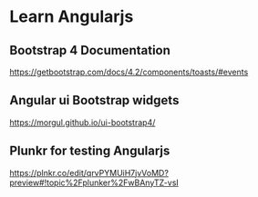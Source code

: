 # Learn Angularjs

## Bootstrap 4 Documentation
https://getbootstrap.com/docs/4.2/components/toasts/#events

## Angular ui Bootstrap widgets

https://morgul.github.io/ui-bootstrap4/


## Plunkr for testing Angularjs
https://plnkr.co/edit/qrvPYMUiH7jvVoMD?preview#!topic%2Fplunker%2FwBAnyTZ-vsI
